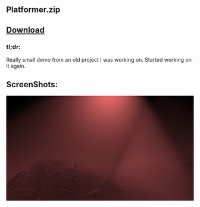 ## Platformer.zip

## <a href="https://github.com/MarcelvanDuijnDev/Unity_Builds/raw/main/Platformer/Build%20Platformer.zip"> Download </a>

### tl;dr:
Really small demo from an old project I was working on.
Started working on it again.

## ScreenShots:
<img align="center" src="https://raw.githubusercontent.com/MarcelvanDuijnDev/Unity_Builds/main/OtherFiles/ScreenShot_Platformer_1.jpg">
